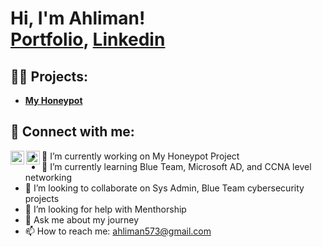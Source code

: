 <h1>Hi, I'm Ahliman! <br/><a href="https://ahlimany.github.io">Portfolio</a>, <a href="https://www.linkedin.com/in/ahliman-abbasov/">Linkedin</a></h1>

<h2>👨‍💻 Projects:</h2>

- <b>[My Honeypot](https://github.com/ahlimany/honeypot)</b>

<h2> 🤳 Connect with me:</h2>

[<img align="left" alt="Ahliman | Email" width="22px" src="https://www.flaticon.com/free-icon/gmail_5968534" />][mail]
[<img align="left" alt="Ahliman | LinkedIn" width="22px" src="https://cdn.jsdelivr.net/npm/simple-icons@v3/icons/linkedin.svg" />][linkedin]

[mail]: ahliman573@gmail.com
[linkedin]: https://linkedin.com/in/ahliman-abbasov

- 🔭 I’m currently working on My Honeypot Project
- 🌱 I’m currently learning Blue Team, Microsoft AD, and CCNA level networking
- 👯 I’m looking to collaborate on Sys Admin, Blue Team cybersecurity projects
- 🤔 I’m looking for help with Menthorship 
- 💬 Ask me about my journey
- 📫 How to reach me: ahliman573@gmail.com
